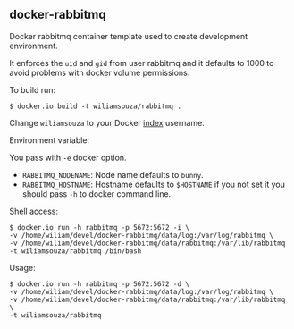 docker-rabbitmq
---------------

Docker rabbitmq container template used to create development environment.

It enforces the ``uid`` and ``gid`` from user rabbitmq and it defaults
to 1000 to avoid problems with docker volume permissions.

To build run:

```
$ docker.io build -t wiliamsouza/rabbitmq .
```

Change `wiliamsouza` to your Docker
[index](https://index.docker.io/u/wiliamsouza/) username.

Environment variable:

You pass with ``-e`` docker option.

* ``RABBITMQ_NODENAME``: Node name defaults to ``bunny``.
* ``RABBITMQ_HOSTNAME``: Hostname defaults to ``$HOSTNAME`` if you not set it
                         you should pass ``-h`` to docker command line.

Shell access:

```
$ docker.io run -h rabbitmq -p 5672:5672 -i \
-v /home/wiliam/devel/docker-rabbitmq/data/log:/var/log/rabbitmq \
-v /home/wiliam/devel/docker-rabbitmq/data/rabbitmq:/var/lib/rabbitmq
-t wiliamsouza/rabbitmq /bin/bash
```

Usage:

```
$ docker.io run -h rabbitmq -p 5672:5672 -d \
-v /home/wiliam/devel/docker-rabbitmq/data/log:/var/log/rabbitmq \
-v /home/wiliam/devel/docker-rabbitmq/data/rabbitmq:/var/lib/rabbitmq \
-t wiliamsouza/rabbitmq
```
